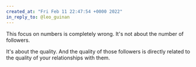 ```yaml
---
created_at: "Fri Feb 11 22:47:54 +0000 2022"
in_reply_to: @leo_guinan
---
```


This focus on numbers is completely wrong. It's not about the number of followers.

It's about the quality. And the quality of those followers is directly related to the quality of your relationships with them.